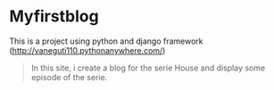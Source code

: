 # Myfirstblog

This is a project using python and django framework
(http://vaneguti110.pythonanywhere.com/)

>In this site, i create a blog for the serie House and display some episode of the serie.
